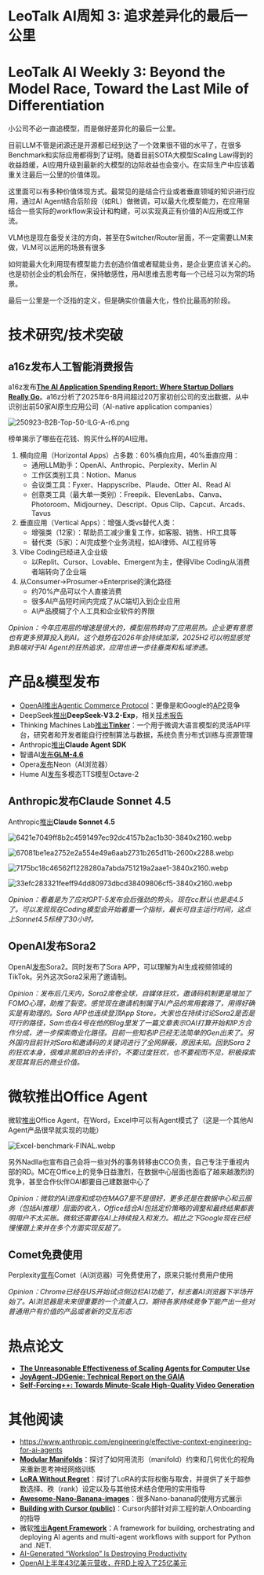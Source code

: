 # LeoTalk AI周知 3: 追求差异化的最后一公里
# LeoTalk AI Weekly 3: Beyond the Model Race, Toward the Last Mile of Differentiation
小公司不必一直追模型，而是做好差异化的最后一公里。

目前LLM不管是闭源还是开源都已经到达了一个效果很不错的水平了，在很多Benchmark和实际应用都得到了证明。随着目前SOTA大模型Scaling Law得到的收益趋缓，AI应用升级到最新的大模型的边际收益也会变小。在实际生产中应该着重关注最后一公里的价值体现。

这里面可以有多种价值体现方式。最常见的是结合行业或者垂直领域的知识进行应用，通过AI Agent结合后阶段（如RL）做微调，可以最大化模型能力，在应用层结合一些实际的workflow来设计和构建，可以实现真正有价值的AI应用或工作流。

VLM也是现在备受关注的方向，甚至在Switcher/Router层面，不一定需要LLM来做，VLM可以运用的场景有很多

如何能最大化利用现有模型能力去创造价值或者赋能业务，是企业更应该关心的。也是初创企业的机会所在，保持敏感性，用AI思维去思考每一个已经习以为常的场景。

最后一公里是一个泛指的定义，但是确实价值最大化，性价比最高的阶段。

# 技术研究/技术突破

## a16z发布人工智能消费报告

a16z发布[**The AI Application Spending Report: Where Startup Dollars Really Go**](https://a16z.com/the-ai-application-spending-report-where-startup-dollars-really-go/)。a16z分析了2025年6-8月间超过20万家初创公司的支出数据，从中识别出前50家AI原生应用公司（AI-native application companies）

![250923-B2B-Top-50-ILG-A-r6.png](assets/3/1.png)

榜单揭示了哪些在花钱、购买什么样的AI应用。

1. 横向应用（Horizontal Apps）占多数：60%横向应用，40%垂直应用：
    - 通用LLM助手：OpenAI、Anthropic、Perplexity、Merlin AI
    - 工作区类别工具：Notion、Manus
    - 会议类工具：Fyxer、Happyscribe、Plaude、Otter AI、Read AI
    - 创意类工具（最大单一类别）：Freepik、ElevenLabs、Canva、Photoroom、Midjourney、Descript、Opus Clip、Capcut、Arcads、Tavus
2. 垂直应用（Vertical Apps）：增强人类vs替代人类：
    - 增强类（12家）：帮助员工减少重复工作，如客服、销售、HR工具等
    - 替代类（5家）：AI完成整个业务流程，如AI律师、AI工程师等
3. Vibe Coding已经进入企业级
    - 以Replit、Cursor、Lovable、Emergent为主，使得Vibe Coding从消费者端转向了企业端
4. 从Consumer→Prosumer→Enterprise的演化路径
    - 约70%产品可以个人直接消费
    - 很多AI产品短时间内完成了从C端切入到企业应用
    - AI产品模糊了个人工具和企业软件的界限

*Opinion：今年应用层的增速是很大的，模型层热转向了应用层热。企业更有意愿也有更多预算投入到AI。这个趋势在2026年会持续加深，2025H2可以明显感觉到B端对于AI Agent的狂热追求，应用也进一步往垂类和私域渗透。*

# 产品&模型发布

- [OpenAI推出Agentic Commerce Protocol](https://openai.com/index/buy-it-in-chatgpt/)：更像是和Google的[AP2](https://github.com/google-agentic-commerce/AP2)竞争
- DeepSeek[推出](https://api-docs.deepseek.com/news/news250929)**DeepSeek-V3.2-Exp**，相关[技术报告](https://github.com/deepseek-ai/DeepSeek-V3.2-Exp/blob/main/DeepSeek_V3_2.pdf)
- Thinking Machines Lab[推出](https://thinkingmachines.ai/blog/announcing-tinker/)[**Tinker**](https://thinkingmachines.ai/tinker/)：一个用于微调大语言模型的灵活API平台，研究者和开发者能自行控制算法与数据，系统负责分布式训练与资源管理
- Anthropic[推出](https://www.anthropic.com/engineering/building-agents-with-the-claude-agent-sdk)**Claude Agent SDK**
- 智谱AI[发布](https://z.ai/blog/glm-4.6)[**GLM-4.6**](https://docs.z.ai/guides/llm/glm-4.6)
- Opera[发布](https://www.operaneon.com/)Neon（AI浏览器）
- Hume AI[发布](https://www.hume.ai/blog/octave-2-launch)多模态TTS模型Octave-2

## Anthropic发布Claude Sonnet 4.5

Anthropic[推出](https://www.anthropic.com/news/claude-sonnet-4-5)**Claude Sonnet 4.5**

![6421e7049ff8b2c4591497ec92dc4157b2ac1b30-3840x2160.webp](assets/3/2.webp)

![67081be1ea2752e2a554e49a6aab2731b265d11b-2600x2288.webp](assets/3/3.webp)

![7175bc18c46562f1228280a7abda751219a2aae1-3840x2160.webp](assets/3/4.webp)

![33efc283321feeff94dd80973dbcd38409806cf5-3840x2160.webp](assets/3/5.webp)

*Opinion：看着是为了应对GPT-5发布会后强劲的势头。现在cc默认也是走4.5了。可以发现现在Coding模型会开始着重一个指标，最长可自主运行时间，这点上Sonnet4.5标榜了30小时。*

## OpenAI发布Sora2

OpenAI[发布](https://openai.com/index/sora-2/)Sora2。同时发布了Sora APP，可以理解为AI生成视频领域的TikTok。另外这次Sora2采用了邀请制。

*Opinion：发布后几天内，Sora2席卷全球，自媒体狂欢，邀请码机制更是增加了FOMO心理，助推了裂变。感觉现在邀请机制属于AI产品的常用套路了，用得好确实是有助理的。Sora APP也连续登顶App Store。大家也在持续讨论Sora2是否是可行的路径，Sam也在4号在他的Blog里发了一篇文章表示OAI打算开始和IP方合作分成，进一步探索商业化路径。目前一些知名IP已经无法简单的Gen出来了。另外国内目前针对Sora和邀请码的关键词进行了全网屏蔽，原因未知。回到Sora 2的狂欢本身，很难非黑即白的去评价，不要过度狂欢，也不要视而不见，积极探索发现其背后的商业价值。*

# 微软推出Office Agent

微软[推出](https://www.microsoft.com/en-us/microsoft-365/blog/2025/09/29/vibe-working-introducing-agent-mode-and-office-agent-in-microsoft-365-copilot/)Office Agent，在Word，Excel中可以有Agent模式了（这是一个其他AI Agent产品很早就实现的功能）

![Excel-benchmark-FINAL.webp](assets/3/6.webp)

另外Nadlla也宣布自己会将一些对外的事务转移由CCO负责，自己专注于重视内部的RD。MC在Office上的竞争日益激烈，在数据中心层面也面临了越来越激烈的竞争，甚至合作伙伴OAI都要自己建数据中心了

*Opinion：微软的AI进度和成功在MAG7里不是很好，更多还是在数据中心和云服务（包括AI推理）层面的收入，Office结合AI包括定价策略的调整和最终结果都表明用户不太买账。微软还需要在AI上持续投入和发力。相比之下Google现在已经慢慢跟上来并在多个方面实现反超了。*

## Comet免费使用

Perplexity[宣布](https://x.com/perplexity_ai/status/1973795224960032857)Comet（AI浏览器）可免费使用了，原来只能付费用户使用

*Opinion：Chrome已经在US开始试点侧边栏AI功能了，标志着AI浏览器下半场开始了。AI浏览器是未来很重要的一个流量入口，期待各家持续竞争下能产出一些对普通用户有价值的产品或者新的交互形态*

# 热点论文

- [**The Unreasonable Effectiveness of Scaling Agents for Computer Use**](https://arxiv.org/abs/2510.02250)
- [**JoyAgent-JDGenie: Technical Report on the GAIA**](https://arxiv.org/abs/2510.00510)
- [**Self-Forcing++: Towards Minute-Scale High-Quality Video Generation**](https://arxiv.org/abs/2510.02283)

# 其他阅读

- https://www.anthropic.com/engineering/effective-context-engineering-for-ai-agents
- [**Modular Manifolds**](https://thinkingmachines.ai/blog/modular-manifolds/)：探讨了如何用流形（manifold）约束和几何优化的视角来重新思考神经网络训练
- [**LoRA Without Regret**](https://thinkingmachines.ai/blog/lora/)：探讨了LoRA的实际权衡与取舍，并提供了关于超参数选择、秩（rank）设定以及与其他技术结合使用的实用指导
- [**Awesome-Nano-Banana-images**](https://github.com/PicoTrex/Awesome-Nano-Banana-images)：很多Nano-banana的使用方式展示
- [**Building with Cursor (public)**](https://www.notion.so/273da74ef0458051bf22e86a1a0a5c7d?pvs=21)：Cursor内部针对非工程的新人Onboarding的指导
- 微软[推出](https://azure.microsoft.com/en-us/blog/introducing-microsoft-agent-framework/)[**Agent Framework**](https://github.com/microsoft/agent-framework)：A framework for building, orchestrating and deploying AI agents and multi-agent workflows with support for Python and .NET.
- [AI-Generated “Workslop” Is Destroying Productivity](https://hbr.org/2025/09/ai-generated-workslop-is-destroying-productivity)
- [OpenAI上半年43亿美元营收，在RD上投入了25亿美元](https://www.theinformation.com/articles/openais-first-half-results-4-3-billion-sales-2-5-billion-cash-burn)